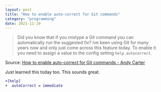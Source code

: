 ```yaml
---
layout: post
title: "How to enable auto-correct for Git commands"
category: "programming"
date: 2021-11-19
---
```


> Did you know that if you mistype a Git command you can automatically run the suggested fix? Ive been using Git for many years now and only just come across this feature today. To enable it you need to assign a value to the config setting `help.autocorrect`.

Source: [How to enable auto-correct for Git commands - Andy Carter](https://andy-carter.com/blog/auto-correct-git-commands)

Just learned this today too.  This sounds great.

```diff
+[help]
+  autoCorrect = immediate
```

